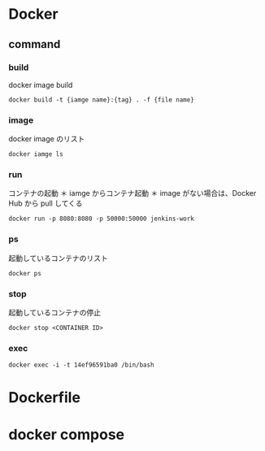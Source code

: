 # Docker
## command
### build
docker image build 
```
docker build -t {iamge name}:{tag} . -f {file name}
```
### image
docker image のリスト
```
docker iamge ls
```
### run
コンテナの起動
＊ iamge からコンテナ起動
＊ image がない場合は、Docker Hub から pull してくる
```
docker run -p 8080:8080 -p 50000:50000 jenkins-work
```
### ps
起動しているコンテナのリスト
```
docker ps
```
### stop
起動しているコンテナの停止
```
docker stop <CONTAINER ID>
```
### exec
```
docker exec -i -t 14ef96591ba0 /bin/bash
```


# Dockerfile

# docker compose

